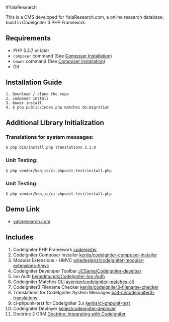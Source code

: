 #YalaResearch

This is a CMS developed for YalaResearch.com, a online research database, build in CodeIgniter 3 PHP Framework.

## Requirements

* PHP 5.3.7 or later
* `composer` command (See [Composer Installation](https://getcomposer.org/download/))
* `bower` command (See [Composer Installation](https://bower.io/))
* Git

## Installation Guide
```
1. Download / clone the repo
2. composer install
3. bower install
4. $ php public/index.php matches do:migration
```

## Additional Library Initialization

### Translations for system messages:
```
$ php bin/install.php translations 3.1.0
```

### Unit Testing:
```
$ php vendor/kenjis/ci-phpunit-test/install.php
```

### Unit Testing:
```
$ php vendor/kenjis/ci-phpunit-test/install.php
```


## Demo Link

* [yalaresearch.com](http://yalaresearch.com/)

## Includes

1. CodeIgniter PHP Framework [codeigniter](https://codeigniter.com/)
2. CodeIgniter Composer Installer [kenjis/codeigniter-composer-installer](https://github.com/kenjis/codeigniter-composer-installer)
3. Modular Extensions - HMVC [wiredesignz/codeigniter-modular-extensions-hmvc](https://bitbucket.org/wiredesignz/codeigniter-modular-extensions-hmvc)
4. CodeIgniter Developer Toolbar [JCSama/CodeIgniter-develbar](https://github.com/JCSama/CodeIgniter-develbar)
5. Ion Auth [benedmunds/CodeIgniter-Ion-Auth](https://github.com/benedmunds/CodeIgniter-Ion-Auth)
6. Codeigniter Matches CLI [avenirer/codeigniter-matches-cli](https://github.com/avenirer/codeigniter-matches-cli)
7. CodeIgniter3 Filename Checker [kenjis/codeigniter3-filename-checker](https://github.com/kenjis/codeigniter3-filename-checker)
8. Translations for CodeIgniter System Messages [bcit-ci/codeigniter3-translations](https://github.com/bcit-ci/codeigniter3-translations)
9. ci-phpunit-test for CodeIgniter 3.x [kenjis/ci-phpunit-test](https://github.com/kenjis/ci-phpunit-test)
10. CodeIgniter Deployer [kenjis/codeigniter-deployer](https://github.com/kenjis/codeigniter-deployer)
11. Doctrine 2 ORM [Doctrine: Integrating with CodeIgniter](http://docs.doctrine-project.org/projects/doctrine-orm/en/latest/cookbook/integrating-with-codeigniter.html)